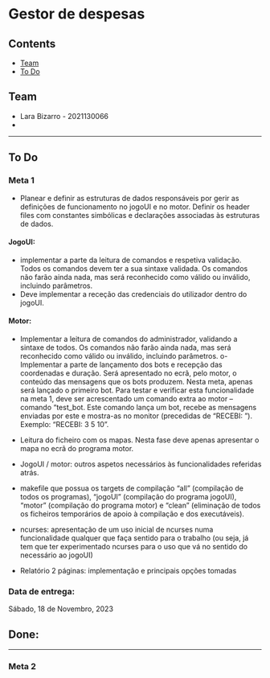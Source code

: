 # Gestor de despesas

## Contents

- [Team](#team)
- [To Do](#vision-and-scope)

## Team

- Lara Bizarro - 2021130066
- 

***

## To Do

### Meta 1


- Planear e definir as estruturas de dados responsáveis por gerir as definições de funcionamento no jogoUI e no motor. Definir os header files com constantes simbólicas e declarações associadas às estruturas de dados.

 #### JogoUI:
- implementar a parte da leitura de comandos e respetiva validação. Todos os comandos devem ter a sua sintaxe validada. Os comandos não farão ainda nada, mas será reconhecido como válido ou inválido, incluindo parâmetros.
- Deve implementar a receção das credenciais do utilizador dentro do jogoUI.
#### Motor:
- Implementar a leitura de comandos do administrador, validando a sintaxe de todos. Os comandos não farão ainda nada, mas será reconhecido como válido ou inválido, incluindo parâmetros.
o- Implementar a parte de lançamento dos bots e recepção das coordenadas e duração. Será apresentado no ecrã, pelo motor, o conteúdo das mensagens que os bots produzem. Nesta meta, apenas será lançado o primeiro bot. Para testar e verificar esta funcionalidade na meta 1, deve ser acrescentado um comando extra ao motor – comando “test_bot. Este comando lança um bot, recebe as mensagens enviadas por este e mostra-as no monitor (precedidas de “RECEBI: ”). Exemplo: “RECEBI: 3 5 10”.
- Leitura do ficheiro com os mapas. Nesta fase deve apenas apresentar o mapa no ecrã do programa motor.

- JogoUI / motor: outros aspetos necessários às funcionalidades referidas atrás.
- makefile que possua os targets de compilação “all” (compilação de todos os programas), “jogoUI” (compilação do programa jogoUI), “motor” (compilação do programa motor) e “clean” (eliminação de todos os ficheiros temporários de apoio à compilação e dos executáveis).

-  ncurses: apresentação de um uso inicial de ncurses numa funcionalidade qualquer que faça sentido para o trabalho (ou seja, já tem que ter experimentado ncurses para o uso que vá no sentido do necessário ao jogoUI)

- Relatório 2 páginas:  implementação e principais opções tomadas

### Data de entrega:
 Sábado, 18 de Novembro, 2023 


## Done:

***

### Meta 2